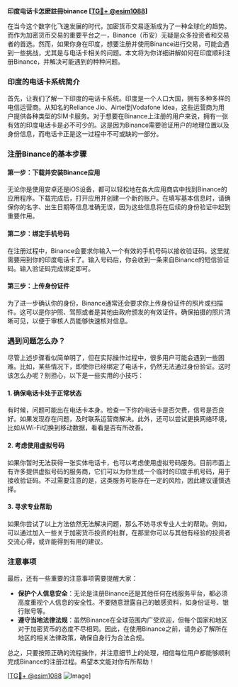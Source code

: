 **印度电话卡怎麽註冊binance [[TG💪+ @esim1088](https://t.me/s/esim1088)]**

在当今这个数字化飞速发展的时代，加密货币交易逐渐成为了一种全球化的趋势。而作为加密货币交易的重要平台之一，Binance（币安）无疑是众多投资者和交易者的首选。然而，如果你身在印度，想要注册并使用Binance进行交易，可能会遇到一些挑战，尤其是与电话卡相关的问题。本文将为你详细讲解如何在印度顺利注册Binance，并解决可能遇到的种种问题。

### 印度的电话卡系统简介

首先，让我们了解一下印度的电话卡系统。印度是一个人口大国，拥有多种多样的电信运营商。从知名的Reliance Jio、Airtel到Vodafone Idea，这些运营商为用户提供各种类型的SIM卡服务。对于想要在Binance上注册的用户来说，拥有一张有效的印度电话卡是必不可少的。这是因为Binance需要验证用户的地理位置以及身份信息，而电话卡正是这一过程中不可或缺的一部分。

### 注册Binance的基本步骤

#### 第一步：下载并安装Binance应用

无论你是使用安卓还是iOS设备，都可以轻松地在各大应用商店中找到Binance的应用程序。下载完成后，打开应用并创建一个新的账户。在填写基本信息时，请确保你的名字、出生日期等信息准确无误，因为这些信息将在后续的身份验证中起到重要作用。

#### 第二步：绑定手机号码

在注册过程中，Binance会要求你输入一个有效的手机号码以接收验证码。这里就需要用到你的印度电话卡了。输入号码后，你会收到一条来自Binance的短信验证码。输入验证码完成绑定即可。

#### 第三步：上传身份证件

为了进一步确认你的身份，Binance通常还会要求你上传身份证件的照片或扫描件。这可以是你护照、驾照或者是其他由政府颁发的有效证件。确保拍摄的照片清晰可见，以便于审核人员能够快速核对信息。

### 遇到问题怎么办？

尽管上述步骤看似简单明了，但在实际操作过程中，很多用户可能会遇到一些困难。比如，某些情况下，即使你已经绑定了电话卡，仍然无法通过身份验证。这时该怎么办呢？别担心，以下是一些实用的小技巧：

#### 1. 确保电话卡处于正常状态

有时候，问题可能出在电话卡本身。检查一下你的电话卡是否欠费，信号是否良好。如果发现存在问题，及时联系运营商解决。此外，还可以尝试更换网络环境，比如从Wi-Fi切换到移动数据，看看是否有所改善。

#### 2. 考虑使用虚拟号码

如果你暂时无法获得一张实体电话卡，也可以考虑使用虚拟号码服务。目前市面上有许多提供虚拟号码的服务商，它们可以为你生成一个临时的印度手机号码，用于接收验证码。不过需要注意的是，这类服务可能存在一定的风险，因此建议谨慎选择。

#### 3. 寻求专业帮助

如果你尝试了以上方法依然无法解决问题，那么不妨寻求专业人士的帮助。例如，可以通过加入一些关于加密货币投资的社群，在那里你可以与其他有经验的投资者交流心得，或许能得到有用的建议。

### 注意事项

最后，还有一些重要的注意事项需要提醒大家：

- **保护个人信息安全**：无论是注册Binance还是其他任何在线服务平台，都必须高度重视个人信息的安全性。不要随意泄露自己的敏感资料，如身份证号、银行账号等。
- **遵守当地法律法规**：虽然Binance在全球范围内广受欢迎，但每个国家和地区对于加密货币的态度不尽相同。因此，在使用Binance之前，请务必了解所在地区的相关法律政策，确保自身行为合法合规。

总之，只要按照正确的流程操作，并注意细节上的处理，相信每位用户都能够顺利完成Binance的注册过程。希望本文能对你有所帮助！

[[TG💪+ @esim1088](https://t.me/s/esim1088) ![Image](https://i.postimg.cc/4NQfJmqS/Snipaste-2025-05-13-00-14-12.png)]